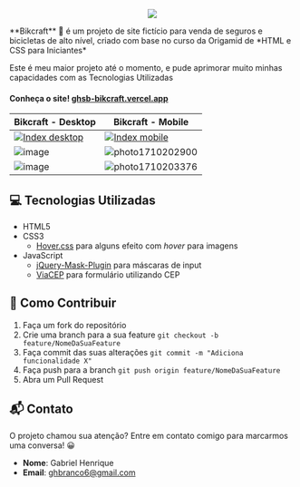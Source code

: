 <p align="center">
  <img src="https://github.com/gabriel-hsb/bikcraft/assets/110293122/040a9971-c15f-47c5-b6f1-81d61051b9d5"/>
</p>

<p>**Bikcraft** 🚴 é um projeto de site fictício para venda de seguros e bicicletas de alto nível, criado com base no curso da Origamid de *HTML e CSS para Iniciantes*</p>
<p>Este é meu maior projeto até o momento, e pude aprimorar muito minhas capacidades com as Tecnologias Utilizadas</p> 

#### Conheça o site! [ ghsb-bikcraft.vercel.app](https://ghsb-bikcraft.vercel.app/)

|Bikcraft - Desktop | Bikcraft - Mobile |
|--|--|
| [![Index desktop](https://github.com/gabriel-hsb/bikcraft/assets/110293122/b7a62005-ff98-49ef-a04f-11b0d25528ff)](https://ghsb-bikcraft.vercel.app/) | [![Index mobile](https://github.com/gabriel-hsb/bikcraft/assets/110293122/8f4f1570-3e53-4f5a-8348-1b474c4e77da)](https://ghsb-bikcraft.vercel.app/) |
|![image](https://github.com/gabriel-hsb/bikcraft/assets/110293122/0b01b66f-b4ce-4cf7-aa56-095db62f9ff0) |![photo1710202900](https://github.com/gabriel-hsb/bikcraft/assets/110293122/c5ae5ae0-f186-4ad1-aa5b-5e79bbea54ae)  |
| ![image](https://github.com/gabriel-hsb/bikcraft/assets/110293122/e0f46639-9324-48e4-96db-0516955adc63) |![photo1710203376](https://github.com/gabriel-hsb/bikcraft/assets/110293122/8fce7e83-5c06-4665-953c-d43eef92e627)  |


## 💻 Tecnologias Utilizadas

 - HTML5
 - CSS3
	 - [Hover.css](https://github.com/IanLunn/Hover) para alguns efeito com *hover* para imagens
 - JavaScript
	 - [jQuery-Mask-Plugin](https://github.com/igorescobar/jQuery-Mask-Plugin) para máscaras de input
	 - [ViaCEP](https://viacep.com.br/) para formulário utilizando CEP 

## 🤝 Como Contribuir

 1. Faça um fork do repositório 
 2.  Crie uma branch para a sua feature `git checkout -b feature/NomeDaSuaFeature`
3. Faça commit das suas
    alterações `git commit -m "Adiciona funcionalidade X"` 
4. Faça push para a branch `git push origin feature/NomeDaSuaFeature`
5. Abra um Pull Request

## 📬 Contato 
O projeto chamou sua atenção? Entre em contato comigo para marcarmos uma conversa! 😀
 - **Nome**: Gabriel Henrique
 - **Email**: ghbranco6@gmail.com 



